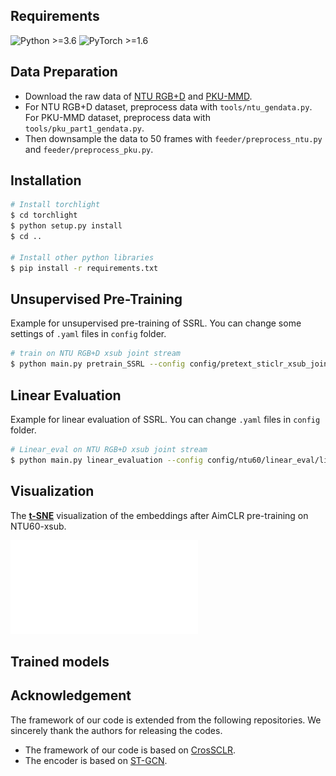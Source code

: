 ## Requirements
  ![Python >=3.6](https://img.shields.io/badge/Python->=3.6-yellow.svg)    ![PyTorch >=1.6](https://img.shields.io/badge/PyTorch->=1.4-blue.svg)

## Data Preparation
- Download the raw data of [NTU RGB+D](https://github.com/shahroudy/NTURGB-D) and [PKU-MMD](https://www.icst.pku.edu.cn/struct/Projects/PKUMMD.html).
- For NTU RGB+D dataset, preprocess data with `tools/ntu_gendata.py`. For PKU-MMD dataset, preprocess data with `tools/pku_part1_gendata.py`.
- Then downsample the data to 50 frames with `feeder/preprocess_ntu.py` and `feeder/preprocess_pku.py`.

## Installation
  ```bash
# Install torchlight
$ cd torchlight
$ python setup.py install
$ cd ..
  
# Install other python libraries
$ pip install -r requirements.txt
  ```

## Unsupervised Pre-Training

Example for unsupervised pre-training of SSRL. You can change some settings of `.yaml` files in `config` folder.
```bash
# train on NTU RGB+D xsub joint stream
$ python main.py pretrain_SSRL --config config/pretext_sticlr_xsub_joint.yaml
```

## Linear Evaluation

Example for linear evaluation of SSRL. You can change `.yaml` files in `config` folder.
```bash
# Linear_eval on NTU RGB+D xsub joint stream
$ python main.py linear_evaluation --config config/ntu60/linear_eval/linear_eval_sticlr_xsub_joint.yaml
```

## Visualization

The [**t-SNE**](https://www.jmlr.org/papers/volume9/vandermaaten08a/vandermaaten08a.pdf) visualization of the embeddings after AimCLR pre-training on NTU60-xsub.

![](./vis.pdf)


## Trained models




## Acknowledgement
The framework of our code is extended from the following repositories. We sincerely thank the authors for releasing the codes.
- The framework of our code is based on [CrosSCLR](https://github.com/LinguoLi/CrosSCLR).
- The encoder is based on [ST-GCN](https://github.com/yysijie/st-gcn/blob/master/OLD_README.md).


